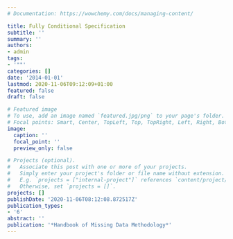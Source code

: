 ```yaml
---
# Documentation: https://wowchemy.com/docs/managing-content/

title: Fully Conditional Specification
subtitle: ''
summary: ''
authors:
- admin
tags:
- '""'
categories: []
date: '2014-01-01'
lastmod: 2020-11-06T09:12:09+01:00
featured: false
draft: false

# Featured image
# To use, add an image named `featured.jpg/png` to your page's folder.
# Focal points: Smart, Center, TopLeft, Top, TopRight, Left, Right, BottomLeft, Bottom, BottomRight.
image:
  caption: ''
  focal_point: ''
  preview_only: false

# Projects (optional).
#   Associate this post with one or more of your projects.
#   Simply enter your project's folder or file name without extension.
#   E.g. `projects = ["internal-project"]` references `content/project/deep-learning/index.md`.
#   Otherwise, set `projects = []`.
projects: []
publishDate: '2020-11-06T08:12:08.872517Z'
publication_types:
- '6'
abstract: ''
publication: '*Handbook of Missing Data Methodology*'
---
```

